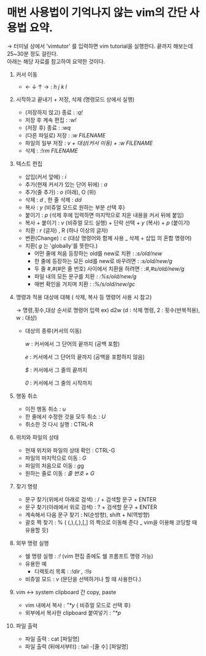 # 매번 사용법이 기억나지 않는 vim의 간단 사용법 요약.
→ 터미널 상에서 'vimtutor' 를 입력하면 vim tutorial을 실행한다. 끝까지 해보는데 25~30분 정도 걸린다.  
  아래는 해당 자료를 참고하여 요약한 것이다.

1. 커서 이동
    - ← ↓ ↑ →  :  *h j k l*

2. 시작하고 끝내기 + 저장, 삭제 (명령모드 <ESC> 상에서 실행)
    - (저장하지 않고) 종료 :  *:q!*
    - 저장 후 계속 편집 :  *:w!*
    - (저장 후) 종료 :  *:wq*
    - (다른 파일로) 저장 :  *:w FILENAME*
    - 파일의 일부 저장 : *v + 대상(커서 이동) + :w FILENAME*
    - 삭제 :  *:!rm FILENAME*

3. 텍스트 편집
    - 삽입(커서 앞에) :  *i*
    - 추가(현재 커서가 있는 단어 뒤에) :  *a*
    - 추가(줄 추가) : *o* (아래), O (위)
    - 삭제 : *d* , 한 줄 삭제 :  *dd*
    - 복사 : *y* (비쥬얼 모드로 원하는 부분 선택 후)
    - 붙이기 :  *p* (삭제 후에 입력하면 마지막으로 지운 내용을 커서 뒤에 붙임)
    - 복사 + 붙이기 : *v* (비쥬얼 모드 실행) + 단락 선택 + *y* (복사) + *p* (붙이기)
    - 치환 :  *r* (글자) , R (하나 이상의 글자)
    - 변환(Change) :  *c* (대상 명령어와 함께 사용 _ 삭제 + 삽입 의 혼합 명령어)
    - 치환( *g* 는 'globally'를 뜻한다.)
        - 어떤 줄에 처음 등장하는 old를 new로 치환 :  *:s/old/new*
        - 한 줄에 등장하는 모든 old를 new로 바꾸려면 :  *:s/old/new/g*
        - 두 줄 #,#(#은 줄 번호) 사이에서 치환을 하려면 :  *:#,#s/old/new/g*
        - 파일 내의 모든 문구를 치환 :  *:%s/old/new/g*
        - 매번 확인을 거치며 치환 :  *:%/s/old/new/gc*

4. 명령과 적용 대상에 대해 ( 삭제, 복사 등 명령어 사용 시 참고)

    → 명령,횟수,대상 순서로 명령어 입력 ex) d2w (d : 삭제 명령, 2 : 횟수(반복적용), w : 대상)

    - 대상의 종류(커서의 이동)

        *w* :  커서에서 그 단어의 끝까지 (공백 포함)

        *e* :  커서에서 그 단어의 끝까지 (공백을 포함하지 않음)

        *$* :  커서에서 그 줄의 끝까지

        *0* :  커서에서 그 줄의 시작까지 

5. 행동 취소
    - 이전 행동 취소 :  *u*
    - 한 줄에서 수정한 것을 모두 취소 :  *U*
    - 취소한 것 다시 실행 :  CTRL-R

6.  위치와 파일의 상태
    - 현재 위치와 파일의 상태 확인 :  CTRL-G
    - 파일의 마지막으로 이동 :  *G*
    - 파일의 처음으로 이동 :  *g*g
    - 원하는 줄로 이동 :  *줄 번호 + G*

7. 찾기 명령
    - 문구 찾기(위에서 아래로 검색) : / + 검색할 문구 + ENTER
    - 문구 찾기(아래에서 위로 검색) : ? + 검색할 문구 + ENTER
    - 계속해서 다음 문구 찾기 : N(순방향), shift + N(역방향)
    - 괄호 짝 찾기 : % ( (,),{,},[,] 의 짝으로 이동해 준다 _ vim을 이용해 코딩할 때 유용할 듯)

8. 외부 명령 실행
    - 쉘 명령 실행 :  *:!* (vim 편집 중에도 쉘 프롬프트 명령 가능)
    - 유용한 예
        - 디렉토리 목록 :  *:!dir , :!ls*
    - 비쥬얼 모드 : *v* (문단을 선택하거나 할 때 사용한다.)

9. vim <-> system clipboard 간 copy, paste
    - vim 내에서 복사 : _"*y_ ( 비쥬얼 모드로 선택 후)
    - 외부에서 복사한 clipboard 붙여넣기 : _"*p_

10. 파일 출력
    - 파일 출력 : cat [파일명]
    - 파일 출력 (뒤에서부터) : tail -[줄 수] [파일명]

